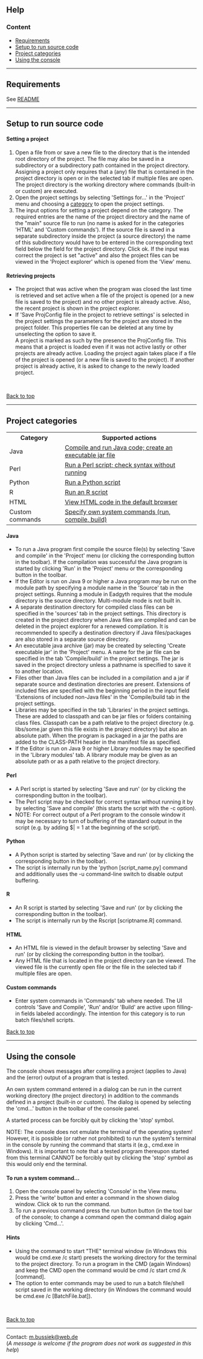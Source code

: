 <h2>Help</h2>
<a id="top"></a>
<nav class="left">
<h3>Content</h3>
<ul>
   <li><a href="#Requirements">Requirements</a><br></li>
   <li><a href="#Projects">Setup to run source code</a>
   <li><a href="#Categories">Project categories</a>
   <li><a href="#Console">Using the console</a></li>
</ul>
</nav>
<hr>
<h2 id="Requirements">Requirements</h2>
<p>See
   <a href="https://github.com/Eadgyth/Programming-Editor/blob/master/README.md">
   README</a>
<hr>
<h2 id="Projects">Setup to run source code</h2>
<h4>Setting a project</h4>
<ol>
<li>Open a file from or save a new file to the directory that is the intended
    root directory of the project. The file may also be saved in a subdirectory
    or a subdirectory path contained in the project directory. Assigning a project
    only requires that a (any) file that is contained in the project directory
    is open or in the selected tab if multiple files are open. The project
    directory is the working directory where commands (built-in or custom) are
    executed.</li>
<li>Open the project settings by selecting 'Settings for...' in the 'Project'
    menu and choosing a <a href="#Categories">category</a> to open the project
    settings.
    </li>
<li>The input options for setting a project depend on the category. The required
    entries are the name of the project directory and the name of the "main"
    source file to run (no name is asked for in the categories 'HTML' and 'Custom
    commands'). If the source file is saved in a separate subdirectory inside the
    project (a source directory) the name of this subdirectory would have to be
    entered in the corresponding text field below the field for the project directory.
    Click ok. If the input was correct the project is set "active" and also the
    project files can be viewed in the 'Project explorer' which is opened from the
    'View' menu.</li>
</ol>
<h4>Retrieving projects</h4>
<ul>
<li>The project that was active when the program was closed the last time is
    retrieved and set active when a file of the project is opened (or a new
    file is saved to the project) and no other project is already active. Also,
    the recent project is shown in the project explorer.</li>
<li>If 'Save ProjConfig file in the project to retrieve settings' is selected
    in the project settings the parameters for the project are stored in the
    project folder. This properties file can be deleted at any time by
    unselecting the option to save it.<br>
    A project is marked as such by the presence the ProjConfig file. This means
    that a project is loaded even if it was not active lastly or other projects
    are already active. Loading the project again takes place if a file of the
    project is opened (or a new file is saved to the project). If another project
    is already active, it is asked to change to the newly loaded project.</li>
</ul>
<br>
<p><a href="#top">Back to top</a></p>
<hr>
<h2 id="Categories">Project categories</h2>
<nav>
<table>
   <tr>
      <th>Category</th>
      <th>Supported actions</th>
   </tr>
   <tr>
      <td>Java</td>
      <td><a href="#JavaProject">Compile and run Java code; create an executable
          jar file</a></td>
   </tr>
   <tr>
      <td>Perl</td>
      <td><a href="#PerlProject">Run a Perl script; check syntax without running
      </a></td>
   </tr>
   <tr>
      <td>Python</td>
      <td><a href="#PythonProject">Run a Python script</a></td>
   </tr>
   <tr>
      <td>R</td>
      <td><a href="#RProject">Run an R script</a></td>
   </tr>
   <tr>
      <td>HTML</td>
      <td><a href="#HtmlProject">View HTML code in the default browser</a></td>
   </tr>
   <tr>
      <td>Custom commands</td>
      <td><a href="#CustomCmd">Specify own system commands (run, compile, build)</td>
   </tr>
</table>
</nav>
<h4 id="JavaProject">Java</h4>
<ul>
<li>To run a Java program first compile the source file(s) by selecting 'Save
    and compile' in the 'Project' menu (or clicking the corresponding button
    in the toolbar). If the compilation was successful the Java program is
    started by clicking 'Run' in the 'Project' menu or the corresponding button
    in the toolbar.</li>
<li>If the Editor is run on Java 9 or higher a Java program may be run on the
    module path by specifying a module name in the 'Source' tab in the project
    settings. Running a module in Eadgyth requires that the module directory
    is the source directory. Multi-module mode is not built in.
<li>A separate destination directory for compiled class files can be specified
    in the 'sources' tab in the project settings. This directory is created in
    the project directory when Java files are compiled and can be deleted in the
    project explorer for a renewed compilation. It is recommended to specify a
    destination directory if Java files/packages are also stored in a separate
    source directory.</li>
<li>An executable java archive (jar) may be created by selecting 'Create
    executable jar' in the 'Project' menu. A name for the jar file can be
    specified in the tab 'Compile/build' in the project settings. The jar is
    saved in the project directory unless a pathname is specified to save it
    to another location.</li>
<li>Files other than Java files can be included in a compilation and a jar if
    separate source and destination directories are present. Extensions of
    included files are specified with the beginning period in the input field
    'Extensions of included non-Java files' in the 'Compile/build
    tab in the project settings.</li>
<li>Libraries may be specified in the tab 'Libraries' in the project settings.
    These are added to classpath and can be jar files or folders containing class
    files. Classpath can be a path relative to the project directory (e.g.
    libs/some.jar given this file exists in the project directory) but also an
    absolute path. When the program is packaged in a jar the paths are added to
    the CLASS-PATH header in the manifest file as specified.</li>
<li>If the Editor is run on Java 9 or higher Library modules may be specified
    in the 'Library modules' tab. A library module may be given as an absolute
    path or as a path relative to the project directory.</li>
</ul>
<h4 id="PerlProject">Perl</h4>
<ul>
<li>A Perl script is started by selecting 'Save and run' (or by clicking
    the corresponding button in the toolbar).</li>
<li>The Perl script may be checked for correct syntax without running it by
    by selecting 'Save and compile' (this starts the script with the -c
    option).</li>
<li>NOTE: For correct output of a Perl program to the console window it may be
    necessary to turn of buffering of the standard output in the script (e.g. by
    adding $| = 1 at the beginning of the script).</li>
</ul>
<h4 id="PythonProject">Python</h4>
<ul>
<li>A Python script is started by selecting 'Save and run' (or by clicking
    the corresponding button in the toolbar).</li>
<li>The script is internally run by the 'python [script_name.py] command and
    additionally uses the -u command-line switch to disable output buffering.</li>
</ul>
<h4 id="RProject">R</h4>
<ul>
<li>An R script is started by selecting 'Save and run' (or by clicking the
    corresponding button in the toolbar).</li>
<li>The script is internally run by the Rscript [scriptname.R] command.</li>
</ul>
<h4 id="HtmlProject">HTML</h4>
<ul>
<li>An HTML file is viewed in the default browser by selecting 'Save and run'
    (or by clicking the corresponding button in the toolbar).</li>
<li>Any HTML file that is located in the project directory can be viewed. The
    viewed file is the currently open file or the file in the selected tab if
    multiple files are open.</li>
</ul>
<h4 id="CustomCmd">Custom commands</h4>
<ul>
<li>Enter system commands in 'Commands' tab where needed. The UI controls
    'Save and Compile', 'Run' and/or 'Build' are active upon filling-in
    fields labeled accordingly. The intention for this category is to run
    batch files/shell scripts.</li>
</ul>
<p><a href="#top">Back to top</a></p>
<hr>
<h2 id="Console">Using the console</h2>
<p>The console shows messages after compiling a project (applies to Java) and
   the (error) output of a program that is tested.</p>
<p>An own system command entered in a dialog can be run in the current working
   directory (the project directory) in addition to the commands defined in a
   project (built-in or custom). The dialog is opened by selecting the 'cmd...'
   button in the toolbar of the console panel.</p>
<p>A started process can be forcibly quit by clicking the 'stop' symbol.</p>
<p>NOTE: The console does not emulate the terminal of the operating system!
   However, it is possible (or rather not prohibited) to run the system's terminal
   in the console by running the command that starts it (e.g., cmd.exe in
   Windows). It is important to note that a tested program thereupon started from
   this terminal CANNOT be forcibly quit by clicking the 'stop' symbol as this
   would only end the terminal.</p>
<h4>To run a system command...</h4>
<ol>
<li>Open the console panel by selecting 'Console' in the View menu.</li>
<li>Press the 'write' button and enter a command in the shown dialog window. Click
    ok to run the command. </li>
<li>To run a previous command press the run button button (in the tool bar of the
    console; to change a command open the command dialog again by clicking 'Cmd...'.
</li>
</ol>
<h4>Hints</h4>
<ul>
<li>Using the command to start "THE" terminal window (in Windows this would be
    cmd.exe /c start) presets the working directory for the terminal to the
    project directory. To run a program in the CMD (again Windows) and keep the
    CMD open the command would be cmd /c start cmd /k [command].</li>
<li>The option to enter commands may be used to run a batch file/shell script saved
    in the working directory (in Windows the command would be cmd.exe /c [BatchFile.bat]).
</li>
</ul>
<br>
<p><a href="#top">Back to top</a></p>
<hr>
<p>
  Contact: <a href="mailto:m.bussiek@web.de">m.bussiek@web.de</a><br>
  (<i>A message is welcome if the program does not work as suggested in this help</i>)
</p>

